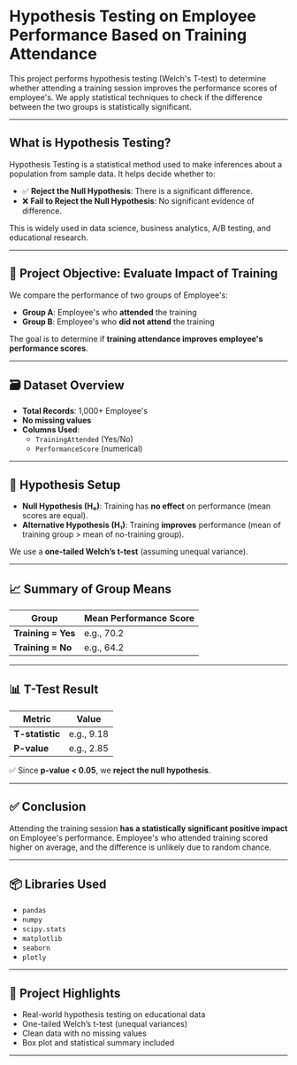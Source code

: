 # Hypothesis Testing on Employee Performance Based on Training Attendance

This project performs hypothesis testing (Welch's T-test) to determine whether attending a training session improves the performance scores of employee's. We apply statistical techniques  to check if the difference between the two groups is statistically significant.

---

## What is Hypothesis Testing?

Hypothesis Testing is a statistical method used to make inferences about a population from sample data. It helps decide whether to:

- ✅ **Reject the Null Hypothesis**: There is a significant difference.
- ❌ **Fail to Reject the Null Hypothesis**: No significant evidence of difference.

This is widely used in data science, business analytics, A/B testing, and educational research.

---

## 🎯 Project Objective: Evaluate Impact of Training

We compare the performance of two groups of Employee's:

- **Group A**: Employee's who **attended** the training
- **Group B**: Employee's who **did not attend** the training

The goal is to determine if **training attendance improves employee's performance scores**.

---

## 🗃️ Dataset Overview

- **Total Records**: 1,000+ Employee's
- **No missing values**
- **Columns Used**:
  - `TrainingAttended` (Yes/No)
  - `PerformanceScore` (numerical)

---

## 🧪 Hypothesis Setup

- **Null Hypothesis (H₀)**: Training has **no effect** on performance (mean scores are equal).
- **Alternative Hypothesis (H₁)**: Training **improves** performance (mean of training group > mean of no-training group).

We use a **one-tailed Welch’s t-test** (assuming unequal variance).

---

## 📈 Summary of Group Means

| Group             | Mean Performance Score |
|------------------|------------------------|
| **Training = Yes** | e.g., 70.2             |
| **Training = No**  | e.g., 64.2             |


---

## 📊 T-Test Result

| Metric            | Value           |
|-------------------|-----------------|
| **T-statistic**   | e.g., 9.18       |
| **P-value**       | e.g., 2.85     |

✅ Since **p-value < 0.05**, we **reject the null hypothesis**.

---

## ✅ Conclusion

Attending the training session **has a statistically significant positive impact** on Employee's performance. Employee's who attended training scored higher on average, and the difference is unlikely due to random chance.

---

## 📦 Libraries Used

- `pandas`
- `numpy`
- `scipy.stats`
- `matplotlib`
- `seaborn`
- `plotly`

---

## 📌 Project Highlights

- Real-world hypothesis testing on educational data
- One-tailed Welch’s t-test (unequal variances)
- Clean data with no missing values
- Box plot and statistical summary included

---

